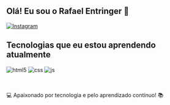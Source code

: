 ## Olá! Eu sou o Rafael Entringer 👋

[![Instagram](https://img.shields.io/badge/Instagram-E4405F?style=for-the-badge&logo=instagram&logoColor=white)](https://instagram.com/rafael.entringer)

## Tecnologias que eu estou aprendendo atualmente

<div style="display: inline_block">
  <img align="center" alt="html5" src="https://img.shields.io/badge/HTML5-E34F26?style=for-the-badge&logo=html5&logoColor=white" />
  <img align="center" alt="css" src="https://img.shields.io/badge/CSS3-1572B6?style=for-the-badge&logo=css3&logoColor=white" />
  <img align="center" alt="js" src="https://img.shields.io/badge/JavaScript-F7DF1E?style=for-the-badge&logo=javascript&logoColor=black" />
</div><br/>


<br>


💻 Apaixonado por tecnologia e pelo aprendizado contínuo! 📚
